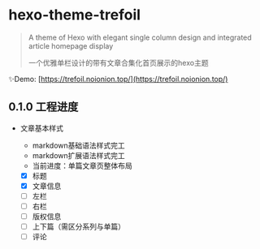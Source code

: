 # hexo-theme-trefoil

> A theme of Hexo with elegant single column design and integrated article homepage display
>
> 一个优雅单栏设计的带有文章合集化首页展示的hexo主题

✨Demo: [https://trefoil.noionion.top/](https://trefoil.noionion.top/)

## 0.1.0 工程进度

* 文章基本样式

    - markdown基础语法样式完工
    - markdown扩展语法样式完工
    - 当前进度：单篇文章页整体布局

    - [x] 标题
    - [x] 文章信息
    - [ ] 左栏
    - [ ] 右栏
    - [ ] 版权信息
    - [ ] 上下篇（需区分系列与单篇）
    - [ ] 评论